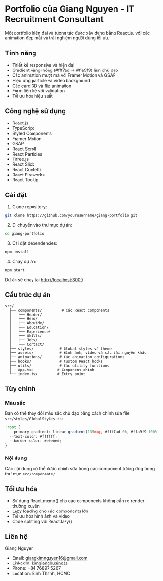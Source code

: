 # Portfolio của Giang Nguyen - IT Recruitment Consultant

Một portfolio hiện đại và tương tác được xây dựng bằng React.js, với các animation đẹp mắt và trải nghiệm người dùng tối ưu.

## Tính năng

- Thiết kế responsive và hiện đại
- Gradient vàng-hồng (#fff7ad → #ffa9f9) làm chủ đạo
- Các animation mượt mà với Framer Motion và GSAP
- Hiệu ứng particle và video background
- Các card 3D và flip animation
- Form liên hệ với validation
- Tối ưu hóa hiệu suất

## Công nghệ sử dụng

- React.js
- TypeScript
- Styled Components
- Framer Motion
- GSAP
- React Scroll
- React Particles
- Three.js
- React Slick
- React Confetti
- React Fireworks
- React Tooltip

## Cài đặt

1. Clone repository:
```bash
git clone https://github.com/yourusername/giang-portfolio.git
```

2. Di chuyển vào thư mục dự án:
```bash
cd giang-portfolio
```

3. Cài đặt dependencies:
```bash
npm install
```

4. Chạy dự án:
```bash
npm start
```

Dự án sẽ chạy tại [http://localhost:3000](http://localhost:3000)

## Cấu trúc dự án

```
src/
  ├── components/         # Các React components
  │   ├── Header/
  │   ├── Hero/
  │   ├── AboutMe/
  │   ├── Education/
  │   ├── Experience/
  │   ├── Skills/
  │   ├── Jobs/
  │   └── Contact/
  ├── styles/            # Global styles và theme
  ├── assets/            # Hình ảnh, video và các tài nguyên khác
  ├── animations/        # Các animation configurations
  ├── hooks/             # Custom React hooks
  ├── utils/             # Các utility functions
  ├── App.tsx           # Component chính
  └── index.tsx         # Entry point
```

## Tùy chỉnh

### Màu sắc
Bạn có thể thay đổi màu sắc chủ đạo bằng cách chỉnh sửa file `src/styles/GlobalStyles.ts`:

```typescript
:root {
  --primary-gradient: linear-gradient(135deg, #fff7ad 0%, #ffa9f9 100%);
  --text-color: #ffffff;
  --border-color: #e0e0e0;
}
```

### Nội dung
Các nội dung có thể được chỉnh sửa trong các component tương ứng trong thư mục `src/components/`.

## Tối ưu hóa

- Sử dụng React.memo() cho các components không cần re-render thường xuyên
- Lazy loading cho các components lớn
- Tối ưu hóa hình ảnh và video
- Code splitting với React.lazy()

## Liên hệ

Giang Nguyen
- Email: giangkimnguyen16@gmail.com
- LinkedIn: [kimgiangbusiness](https://linkedin.com/in/kimgiangbusiness)
- Phone: +84 76897 5267
- Location: Binh Thanh, HCMC
